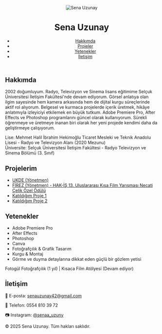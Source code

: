<!DOCTYPE html>
<html lang="tr">
<head>
  <meta charset="UTF-8" />
  <meta name="viewport" content="width=device-width, initial-scale=1.0" />
  <title>Sena Uzunay | Portfolyo</title>
  <script src="https://cdn.tailwindcss.com"></script>
</head>
<body class="bg-gray-50 text-gray-800 font-sans">
  <header class="bg-white shadow p-6 flex justify-between items-center">
    <div class="flex items-center gap-4">
      <img src="/mnt/data/WhatsApp Image 2025-04-03 at 18.15.42.jpeg" alt="Sena Uzunay" class="w-16 h-16 object-cover rounded-full border border-gray-300" />
      <h1 class="text-2xl font-bold">Sena Uzunay</h1>
    </div>
    <nav>
      <ul class="flex gap-6">
        <li><a href="#about" class="hover:text-blue-600">Hakkımda</a></li>
        <li><a href="#works" class="hover:text-blue-600">Projeler</a></li>
        <li><a href="#skills" class="hover:text-blue-600">Yetenekler</a></li>
        <li><a href="#contact" class="hover:text-blue-600">İletişim</a></li>
      </ul>
    </nav>
  </header>

  <section id="about" class="max-w-4xl mx-auto px-6 py-12">
    <h2 class="text-xl font-semibold mb-4">Hakkımda</h2>
    <p class="mb-4">
      2002 doğumluyum. Radyo, Televizyon ve Sinema lisans eğitimime Selçuk Üniversitesi İletişim Fakültesi'nde devam ediyorum. Görsel anlatıya olan ilgim sayesinde hem kamera arkasında hem de dijital kurgu süreçlerinde aktif rol alıyorum. Belgesel ve kurmaca projelerde içerik üretmek, hikâye anlatımıyla izleyiciyi etkilemek en büyük tutkum. Adobe Premiere Pro, After Effects ve Photoshop programlarını güncel olarak kullanıyorum. Sürekli öğrenmeye ve üretmeye inanan biri olarak her yeni projede kendimi daha da geliştirmeye çalışıyorum.
    </p>
    <p>
      Lise: Mehmet Halil İbrahim Hekimoğlu Ticaret Mesleki ve Teknik Anadolu Lisesi - Radyo ve Televizyon Alanı (2020 Mezunu)<br />
      Üniversite: Selçuk Üniversitesi İletişim Fakültesi - Radyo Televizyon ve Sinema Bölümü (3. Sınıf)
    </p>
  </section>

  <section id="works" class="bg-white py-12 px-6">
    <div class="max-w-4xl mx-auto">
      <h2 class="text-xl font-semibold mb-6">Projelerim</h2>
      <ul class="space-y-4">
        <li>
          <a href="https://youtu.be/Xa9P-3CMN-k" class="text-blue-600 underline" target="_blank"> UKDE (Yönetmen)
        </li>
        <li>
          <a href="https://youtu.be/Xo9kXYRXsVU" class="text-blue-600 underline" target="_blank"> FİREZ (Yönetmen) - HAK-İŞ 13. Uluslararası Kısa Film Yarışması Necati Çelik Özel Ödülü</a></a>
        </li>
        <li>
          <a href="https://youtu.be/f8xSMtj41ns" class="text-blue-600 underline" target="_blank">Katıldığım Proje 1</a>
        </li>
        <li>
          <a href="https://youtu.be/p_ct36BYrdc" class="text-blue-600 underline" target="_blank">Katıldığım Proje 2</a>
        </li>
      </ul>
    </div>
  </section>

  <section id="skills" class="max-w-4xl mx-auto px-6 py-12">
    <h2 class="text-xl font-semibold mb-4">Yetenekler</h2>
    <ul class="list-disc list-inside">
      <li>Adobe Premiere Pro</li>
      <li>After Effects</li>
      <li>Photoshop</li>
      <li>Canva</li>
      <li>Fotoğrafçılık & Grafik Tasarım</li>
      <li>Kurgu & Montaj</li>
      <li>Görme ve duyma detaylarına dikkat eden güçlü bir gözlem yetisi</li>
    </ul>
    <p class="mt-4 italic">Fotogül Fotoğrafçılık (1 yıl) | Kısaca Film Atölyesi (Devam ediyor)</p>
  </section>

  <section id="contact" class="bg-white py-12 px-6">
    <div class="max-w-4xl mx-auto">
      <h2 class="text-xl font-semibold mb-4">İletişim</h2>
      <p class="mb-2">📧 E-posta: <a href="mailto:senauzunay42@gmail.com" class="text-blue-600">senauzunay42@gmail.com</a></p>
      <p class="mb-2">📱 Telefon: 0554 810 39 72</p>
      <p class="mb-2">📷 Instagram: <a href="https://instagram.com/senaa_uzuny" class="text-blue-600" target="_blank">@senaa_uzuny</a></p>
    </div>
  </section>

  <footer class="bg-gray-100 text-center text-sm py-4">
    © 2025 Sena Uzunay. Tüm hakları saklıdır.
  </footer>
</body>
</html>
